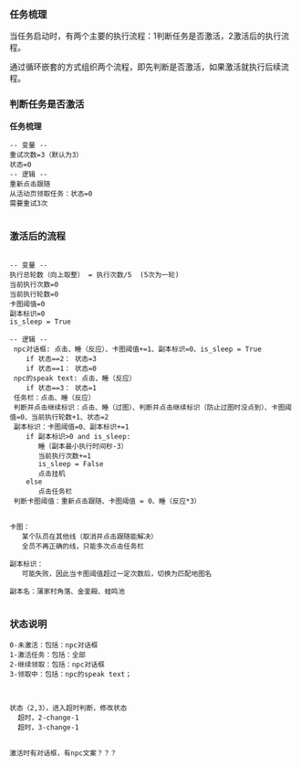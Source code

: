 
   
### 任务梳理

 当任务启动时，有两个主要的执行流程：1判断任务是否激活，2激活后的执行流程。

 通过循环嵌套的方式组织两个流程，即先判断是否激活，如果激活就执行后续流程。


### 判断任务是否激活


**任务梳理**

```text
-- 变量 --
重试次数=3（默认为3）
状态=0
-- 逻辑 --
重新点击跟随
从活动页领取任务：状态=0
需要重试3次
   
```


### 激活后的流程

```text

-- 变量 --
执行总轮数（向上取整） = 执行次数/5  (5次为一轮)
当前执行次数=0
当前执行轮数=0
卡图阈值=0
副本标识=0
is_sleep = True

-- 逻辑 --
 npc对话框: 点击、睡（反应）、卡图阈值+=1、副本标识=0、is_sleep = True
    if 状态==2： 状态=3
    if 状态==1： 状态=0
 npc的speak text: 点击、睡（反应）
    if 状态==3： 状态=1
 任务栏：点击、睡（反应）
 判断并点击继续标识：点击、睡（过图）、判断并点击继续标识（防止过图时没点到）、卡图阈值=0、当前执行轮数+1、状态=2
 副本标识：卡图阈值=0、副本标识+=1
    if 副本标识>0 and is_sleep:
       睡（副本最小执行时间秒-3）
       当前执行次数+=1
       is_sleep = False
       点击挂机
    else 
       点击任务栏
 判断卡图阈值：重新点击跟随、卡图阈值 = 0、睡（反应*3）


卡图：
   某个队员在其他线（取消并点击跟随能解决）
   全员不再正确的线，只能多次点击任务栏
   
副本标识：
   可能失败，因此当卡图阈值超过一定次数后，切换为匹配地图名
   
副本名：蒲家村角落、金銮殿、蛙鸣池
 
```


### 状态说明

```text
0-未激活：包括：npc对话框
1-激活任务：包括：全部
2-继续领取：包括：npc对话框
3-领取中：包括：npc的speak text；



状态（2,3），进入超时判断，修改状态
  超时，2-change-1 
  超时，3-change-1 
  

激活时有对话框，有npc文案？？？
```

   
